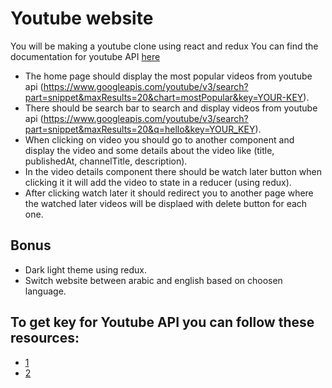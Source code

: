 # Youtube website  

You will be making a youtube clone using react and redux
You can find the documentation for youtube API [here](https://developers.google.com/youtube/v3/docs/videos/list)
* The home page should display the most popular videos from youtube api (https://www.googleapis.com/youtube/v3/search?part=snippet&maxResults=20&chart=mostPopular&key=YOUR-KEY).
* There should be search bar to search and display videos from youtube api (https://www.googleapis.com/youtube/v3/search?part=snippet&maxResults=20&q=hello&key=YOUR_KEY).
* When clicking on video you should go to another component and display the video and some details about the video like (title, publishedAt, channelTitle, description).
* In the video details component there should be watch later button when clicking it it will add the video to state in a reducer (using redux).
* After clicking watch later it should redirect you to another page where the watched later videos will be displaed with delete button for each one.

## Bonus 
* Dark light theme using redux.
* Switch website between arabic and english based on choosen language. 
## To get key for Youtube API you can follow these resources:
* [1](https://blog.hubspot.com/website/how-to-get-youtube-api-key)
* [2](https://www.youtube.com/watch?v=pP4zvduVAqo)